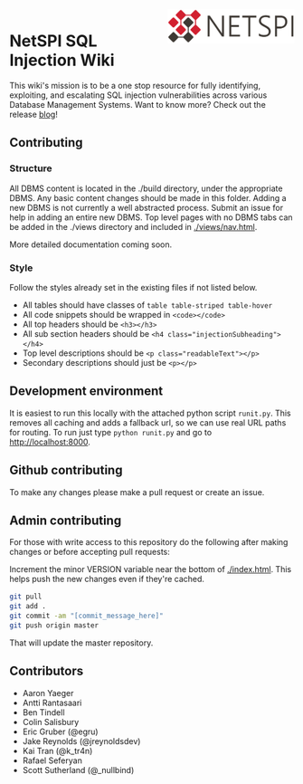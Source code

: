 <a href="https://netspi.com">
    <img src="./images/logo.png" alt="NetSPI logo" title="NetSPI" align="right" height="60" />
</a>

NetSPI SQL Injection Wiki
======================

This wiki's mission is to be a one stop resource for fully identifying, exploiting, and escalating SQL injection vulnerabilities across various Database Management Systems.  Want to know more?  Check out the release [blog](https://blog.netspi.com/netspi-sql-injection-wiki/)!

## Contributing

### Structure

All DBMS content is located in the ./build directory, under the appropriate DBMS. Any basic content changes should be made in this folder. Adding a new DBMS is not currently a well abstracted process. Submit an issue for help in adding an entire new DBMS. Top level pages with no DBMS tabs can be added in the ./views directory and included in [./views/nav.html](./views/nav.html).

More detailed documentation coming soon.

### Style

Follow the styles already set in the existing files if not listed below.

- All tables should have classes of `table table-striped table-hover`
- All code snippets should be wrapped in `<code></code>`
- All top headers should be `<h3></h3>`
- All sub section headers should be `<h4 class="injectionSubheading"></h4>`
- Top level descriptions should be `<p class="readableText"></p>`
- Secondary descriptions should just be `<p></p>`

## Development environment

It is easiest to run this locally with the attached python script `runit.py`. This removes all caching and adds a fallback url, so we can use real URL paths for routing. To run just type `python runit.py` and go to [http://localhost:8000](http://localhost:8000).

## Github contributing

To make any changes please make a pull request or create an issue.

## Admin contributing

For those with write access to this repository do the following after making changes or before accepting pull requests:

Increment the minor VERSION variable near the bottom of [./index.html](./index.html#L77). This helps push the new changes even if they're cached.

```bash
git pull
git add .
git commit -am "[commit_message_here]"
git push origin master
```

That will update the master repository.

## Contributors

- Aaron Yaeger
- Antti Rantasaari
- Ben Tindell
- Colin Salisbury
- Eric Gruber (@egru)
- Jake Reynolds (@jreynoldsdev)
- Kai Tran (@k_tr4n)
- Rafael Seferyan
- Scott Sutherland (@_nullbind)
